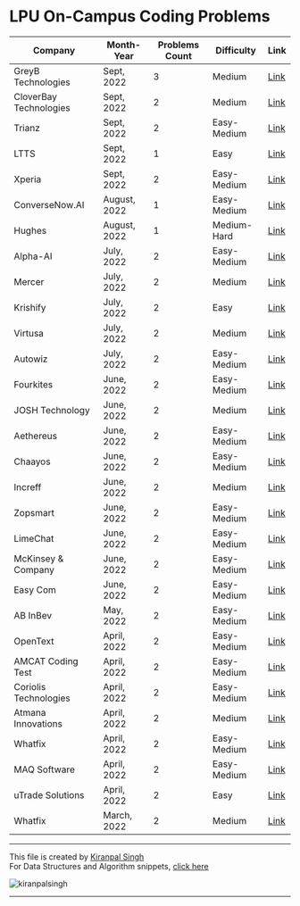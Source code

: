 # LPU On-Campus Coding Problems

| Company        | Month-Year  | Problems Count | Difficulty | Link |
|----------------|-------------|----|--------|----------|
| GreyB Technologies |Sept, 2022 | 3 |Medium |[Link]()|
| CloverBay Technologies |Sept, 2022 | 2 |Medium |[Link](2022/cloverbay/README.md)| 
| Trianz |Sept, 2022 | 2 |Easy-Medium|[Link](2022/trianz/README.md)| 
| LTTS |Sept, 2022 | 1 |Easy |[Link](2022/ltts/README.md)| 
| Xperia| Sept, 2022   | 2 | Easy-Medium |[Link](2022/xperia/README.md)     |
| ConverseNow.AI | August, 2022 | 1 | Easy-Medium |[Link](2022/conversenow-ai/README.md)|
| Hughes         | August, 2022 | 1 |Medium-Hard |[Link](2022/hughes/README.md)|
| Alpha-AI       | July, 2022   | 2 | Easy-Medium |[Link](2022/alpha-ai/README.md)|
| Mercer         | July, 2022   | 2| Medium | [Link](2022/mercer/README.md)|
| Krishify       | July, 2022   | 2 | Easy | [Link](2022/krishify/README.md)|
|Virtusa  |July, 2022 | 2  | Medium |[Link](2022/virtusa/README.md) |
| Autowiz | July, 2022 | 2 | Easy-Medium  |[Link](2022/autowiz/README.md)|
| Fourkites | June, 2022 | 2 | Easy-Medium  |[Link](2022/fourkites-inc/README.md)|
| JOSH Technology | June, 2022  | 2 | Medium |[Link](2022/josh-technology/README.md)|
| Aethereus | June, 2022 | 2 | Easy-Medium  |[Link](2022/aethereus/README.md)|
| Chaayos | June, 2022 | 2 | Easy-Medium  |[Link](2022/chaayos/README.md)|
| Increff | June, 2022 | 2 | Medium  |[Link](2022/increff/README.md)|
| Zopsmart | June, 2022 | 2 | Easy-Medium  |[Link](2022/zopsmart/README.md)|
| LimeChat | June, 2022 | 2 | Easy-Medium  | [Link](2022/limechat/README.md)|
| McKinsey & Company | June, 2022 | 2 | Easy-Medium  |[Link](2022/mckinsey&company/README.md)|
| Easy Com | June, 2022 | 2 | Easy-Medium  |[Link](2022/easy-com/README.md)|
| AB InBev | May, 2022  | 2| Easy-Medium  |[Link](2022/ab-inbev/README.md)|
| OpenText | April, 2022 | 2| Easy-Medium  |[Link](2022/opentext/README.md)|
| AMCAT Coding Test| April, 2022| 2 | Easy-Medium  | [Link](2022/amcat-2022/README.md)|
| Coriolis Technologies | April, 2022  | 2| Easy-Medium  |[Link](2022/coriolis-technologies/README.md)|
| Atmana Innovations | April, 2022 | 2| Medium  |[Link](2022/atmana-innovations/README.md)|
| Whatfix|April, 2022 | 2| Easy-Medium  |[Link](2022/whatfix-solutions-intern/README.md)|
| MAQ Software | April, 2022  | 2| Easy-Medium  |[Link](2022/maq-software/README.md)|
| uTrade Solutions | April, 2022 | 2 | Easy  |[Link](2022/utrade-solutions/README.md)|
| Whatfix| March, 2022  | 2| Medium  |[Link](2022/whatfix-full-stack/README.md)|

---
This file is created by [Kiranpal Singh](https://github.com/kiranpalsingh1806) <br>
For Data Structures and Algorithm snippets, [click here](https://github.com/kiranpalsingh1806/DSA-Code-Snippets) <br>
<p align="left"> <img src="https://komarev.com/ghpvc/?username=kiranpalsingh1806&label=Views&color=blue&style=plastic" alt="kiranpalsingh" /> </p>

---

